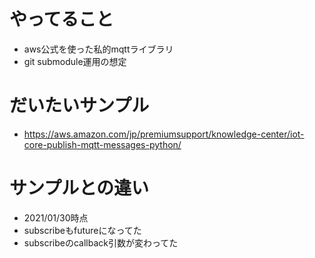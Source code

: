 # やってること
- aws公式を使った私的mqttライブラリ
- git submodule運用の想定

# だいたいサンプル
- https://aws.amazon.com/jp/premiumsupport/knowledge-center/iot-core-publish-mqtt-messages-python/

# サンプルとの違い
- 2021/01/30時点
- subscribeもfutureになってた
- subscribeのcallback引数が変わってた
